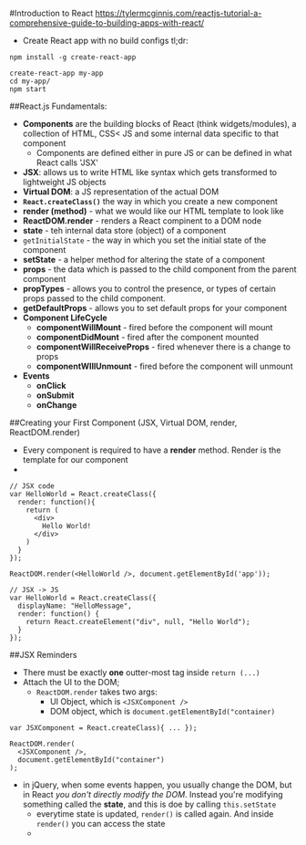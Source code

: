 #Introduction to React
https://tylermcginnis.com/reactjs-tutorial-a-comprehensive-guide-to-building-apps-with-react/

* Create React app with no build configs tl;dr:
```
npm install -g create-react-app

create-react-app my-app
cd my-app/
npm start
```

##React.js Fundamentals:
* __Components__ are the building blocks of React (think widgets/modules), a collection of HTML, CSS< JS and some internal data specific to that component
    * Components are defined either in pure JS or can be defined in what React calls 'JSX'
* __JSX__: allows us to write HTML like syntax which gets transformed to lightweight JS objects
* __Virtual DOM__: a JS representation of the actual DOM
* __`React.createClass()`__ the way in which you create a new component
* __render (method)__ - what we would like our HTML template to look like
* __ReactDOM.render__ - renders a React compinent to a DOM node
* __state__ - teh internal data store (object) of a component
* `getInitialState` - the way in which you set the initial state of the component
* __setState__ - a helper method for altering the state of a component
* __props__ - the data which is passed to the child component from the parent component
* __propTypes__ - allows you to control the presence, or types of certain props passed to the child component.
* __getDefaultProps__ - allows you to set default props for your component
* __Component LifeCycle__
    - __componentWillMount__ - fired before the component will mount
    - __componentDidMount__ - fired after the component mounted
    - __componentWillReceiveProps__ - fired whenever there is a change to props
    - __componentWIllUnmount__ - fired before the component will unmount
* __Events__
    - __onClick__
    - __onSubmit__
    - __onChange__

##Creating your First Component (JSX, Virtual DOM, render, ReactDOM.render)
* Every component is required to have a __render__ method. Render is the template for our component
*
```
// JSX code
var HelloWorld = React.createClass({
  render: function(){
    return (
      <div>
        Hello World!
      </div>
    )
  }
});

ReactDOM.render(<HelloWorld />, document.getElementById('app'));

// JSX -> JS
var HelloWorld = React.createClass({
  displayName: "HelloMessage",
  render: function() {
    return React.createElement("div", null, "Hello World");
  }
});
```

##JSX Reminders
* There must be exactly __one__ outter-most tag inside `return (...)`
* Attach the UI to the DOM;
  - `ReactDOM.render` takes two args:
    + UI Object, which is `<JSXComponent />`
    + DOM object, which is `document.getElementById("container)`
```
var JSXComponent = React.createClass){ ... });

ReactDOM.render(
  <JSXComponent />,
  document.getElementById("container")
);
```
* in jQuery, when some events happen, you usually change the DOM, but in React _you don't directly modify the DOM_. Instead you're modifying something called the __state__, and this is doe by calling `this.setState`
  * everytime state is updated, `render()` is called again. And inside `render()` you can access the state
  * 